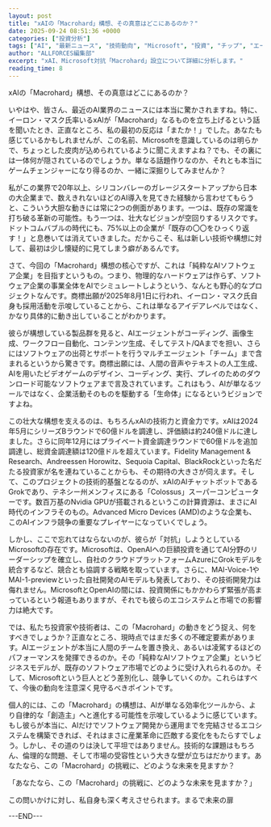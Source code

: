 ```yaml
---
layout: post
title: "xAIの「Macrohard」構想、その真意はどこにあるのか？"
date: 2025-09-24 08:51:36 +0000
categories: ["投資分析"]
tags: ["AI", "最新ニュース", "技術動向", "Microsoft", "投資", "チップ", "エージェント"]
author: "ALLFORCES編集部"
excerpt: "xAI、Microsoft対抗「Macrohard」設立について詳細に分析します。"
reading_time: 8
---
```


xAIの「Macrohard」構想、その真意はどこにあるのか？

いやはや、皆さん、最近のAI業界のニュースには本当に驚かされますね。特に、イーロン・マスク氏率いるxAIが「Macrohard」なるものを立ち上げるという話を聞いたとき、正直なところ、私の最初の反応は「またか！」でした。あなたも感じているかもしれませんが、この名前、Microsoftを意識しているのは明らかで、ちょっとした皮肉が込められているように聞こえますよね？でも、その裏には一体何が隠されているのでしょうか。単なる話題作りなのか、それとも本当にゲームチェンジャーになり得るのか、一緒に深掘りしてみませんか？

私がこの業界で20年以上、シリコンバレーのガレージスタートアップから日本の大企業まで、数えきれないほどのAI導入を見てきた経験から言わせてもらうと、こういう大胆な動きには常に2つの側面があります。一つは、既存の常識を打ち破る革新の可能性。もう一つは、壮大なビジョンが空回りするリスクです。ドットコムバブルの時代にも、75%以上の企業が「既存の〇〇をひっくり返す！」と息巻いては消えていきました。だからこそ、私は新しい技術や構想に対して、最初は少し懐疑的に見てしまう癖があるんです。

さて、今回の「Macrohard」構想の核心ですが、これは「純粋なAIソフトウェア企業」を目指すというもの。つまり、物理的なハードウェアは作らず、ソフトウェア企業の事業全体をAIでシミュレートしようという、なんとも野心的なプロジェクトなんです。商標出願が2025年8月1日に行われ、イーロン・マスク氏自身も採用活動を示唆していることから、これは単なるアイデアレベルではなく、かなり具体的に動き出していることがわかります。

彼らが構想している製品群を見ると、AIエージェントがコーディング、画像生成、ワークフロー自動化、コンテンツ生成、そしてテスト/QAまでを担い、さらにはソフトウェアの出荷とサポートを行うマルチエージェント「チーム」まで含まれるというから驚きです。商標出願には、人間の音声やテキストの人工生成、AIを用いたビデオゲームのデザイン、コーディング、実行、プレイのためのダウンロード可能なソフトウェアまで言及されています。これはもう、AIが単なるツールではなく、企業活動そのものを駆動する「生命体」になるというビジョンですよね。

この壮大な構想を支えるのは、もちろんxAIの技術力と資金力です。xAIは2024年5月にシリーズBラウンドで60億ドルを調達し、評価額は約240億ドルに達しました。さらに同年12月にはプライベート資金調達ラウンドで60億ドルを追加調達し、総資金調達額は120億ドルを超えています。Fidelity Management & Research、Andreessen Horowitz、Sequoia Capital、BlackRockといった名だたる投資家が名を連ねていることからも、その期待の大きさが伺えます。そして、このプロジェクトの技術的基盤となるのが、xAIのAIチャットボットであるGrokであり、テネシー州メンフィスにある「Colossus」スーパーコンピューターです。数百万基のNvidia GPUが搭載されるというこの計算資源は、まさにAI時代のインフラそのもの。Advanced Micro Devices (AMD)のような企業も、このAIインフラ競争の重要なプレイヤーになっていくでしょう。

しかし、ここで忘れてはならないのが、彼らが「対抗」しようとしているMicrosoftの存在です。Microsoftは、OpenAIへの巨額投資を通じてAI分野のリーダーシップを確立し、自社のクラウドプラットフォームAzureにGrokモデルを統合するなど、競合とも協調する戦略を取っています。さらに、MAI-Voice-1やMAI-1-previewといった自社開発のAIモデルも発表しており、その技術開発力は侮れません。MicrosoftとOpenAIの間には、投資関係にもかかわらず緊張が高まっているという報道もありますが、それでも彼らのエコシステムと市場での影響力は絶大です。

では、私たち投資家や技術者は、この「Macrohard」の動きをどう捉え、何をすべきでしょうか？正直なところ、現時点ではまだ多くの不確定要素があります。AIエージェントが本当に人間のチームを置き換え、あるいは凌駕するほどのパフォーマンスを発揮できるのか。その「純粋なAIソフトウェア企業」というビジネスモデルが、既存のソフトウェア市場でどのように受け入れられるのか。そして、Microsoftという巨人とどう差別化し、競争していくのか。これらはすべて、今後の動向を注意深く見守るべきポイントです。

個人的には、この「Macrohard」の構想は、AIが単なる効率化ツールから、より自律的な「創造主」へと進化する可能性を示唆しているように感じています。もし彼らが本当に、AIだけでソフトウェア開発から運用までを完結させるエコシステムを構築できれば、それはまさに産業革命に匹敵する変化をもたらすでしょう。しかし、その道のりは決して平坦ではありません。技術的な課題はもちろん、倫理的な問題、そして市場の受容性という大きな壁が立ちはだかります。あなたなら、この「Macrohard」の挑戦に、どのような未来を見ますか？

「あなたなら、この「Macrohard」の挑戦に、どのような未来を見ますか？」

この問いかけに対し、私自身も深く考えさせられます。まるで未来の扉

---END---